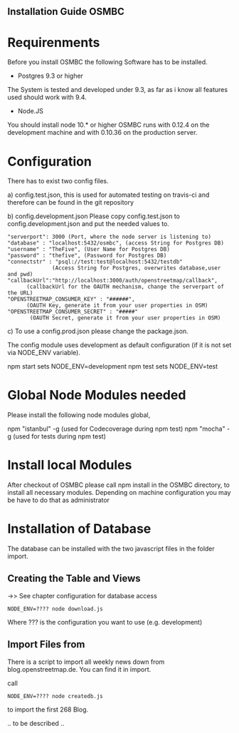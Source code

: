 ## Installation Guide OSMBC

# Requirenments

Before you install OSMBC the following Software has to be installed.

* Postgres 9.3 or higher

The System is tested and developed under 9.3, as far as i know all features
used should work with 9.4.

* Node.JS

You should install node 10.* or higher
OSMBC runs with 0.12.4 on the development machine and with 0.10.36 on the 
production server.



# Configuration

There has to exist two config files.

a) config.test.json, this is used for automated testing on travis-ci and 
therefore can be found in the git repository

b) config.development.json 
Please copy config.test.json to config.development.json and put the needed values to.

    "serverport": 3000 (Port, where the node server is listening to)
    "database" : "localhost:5432/osmbc", (access String for Postgres DB)
    "username" : "TheFive", (User Name for Postgres DB)
    "password" : "thefive", (Password for Postgres DB)
    "connectstr" : "psql://test:test@localhost:5432/testdb"
                  (Access String for Postgres, overwrites database,user and pwd)
    "callbackUrl":"http://localhost:3000/auth/openstreetmap/callback",
          (callbackUrl for the OAUTH mechanism, change the serverpart of the URL)
    "OPENSTREETMAP_CONSUMER_KEY" : "######",
          (OAUTH Key, generate it from your user properties in OSM)
    "OPENSTREETMAP_CONSUMER_SECRET" : "#####"
           (OAUTH Secret, generate it from your user properties in OSM)


c) To use a config.prod.json please change the package.json.  

The config module uses development as default configuration (if it is not set
via NODE_ENV variable).

npm start sets NODE_ENV=development
npm test  sets NODE_ENV=test


# Global Node Modules needed

Please install the following node modules global, 

npm "istanbul" -g  (used for Codecoverage during npm test)
npm "mocha"    -g  (used for tests during npm test)

# Install local Modules

After checkout of OSMBC please call 
npm install 
in the OSMBC directory, to install all necessary modules. 
Depending on machine configuration you may be have to do that as administrator

# Installation of Database

The database can be installed with the two javascript files in the folder import.

## Creating the Table and Views

->> See chapter configuration for database access

    NODE_ENV=???? node download.js

Where ??? is the configuration you want to use (e.g. development) 

## Import Files from 


There is a script to import all weekly news down from blog.openstreetmap.de.
You can find it in import.

call 

    NODE_ENV=???? node createdb.js

to import the first 268 Blog.

.. to be described ..
